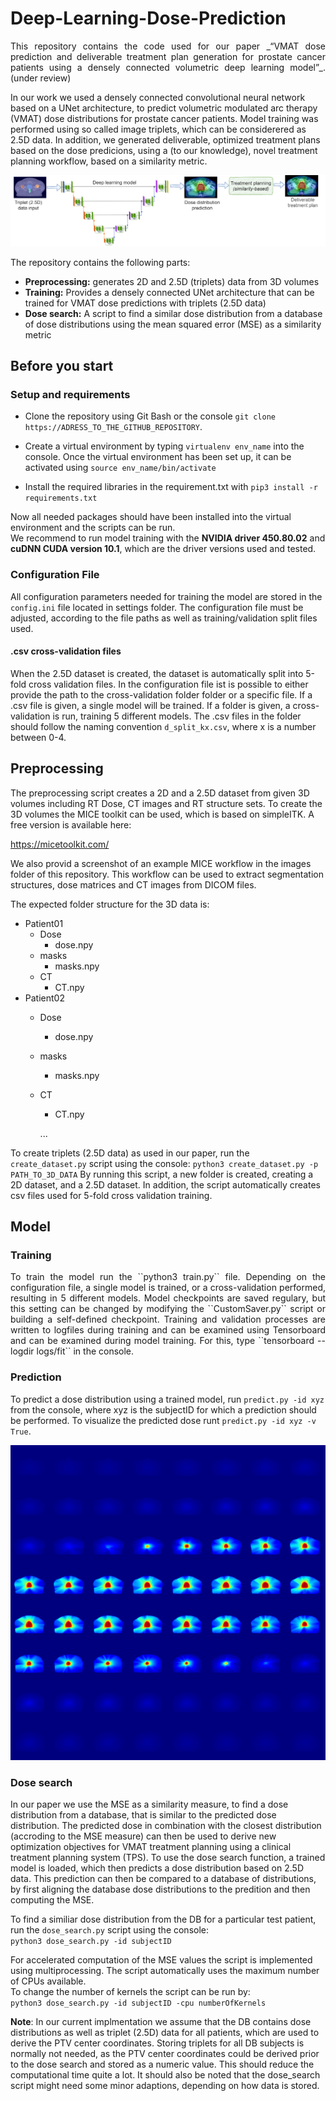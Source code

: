 # Deep-Learning-Dose-Prediction

<p align="justify">
This repository contains the code used for our paper _“VMAT dose prediction and deliverable treatment plan generation for prostate cancer patients using a densely connected volumetric deep learning model”_. (under review) <br>
</p>

In our work we used a densely connected convolutional neural network based on a UNet architecture, to predict volumetric modulated arc therapy (VMAT) dose distributions for prostate cancer patients. Model training was performed using so called image triplets, which can be considerered as 2.5D data. In addition, we generated deliverable, optimized treatment plans based on the dose predicions, using a (to our knowledge), novel treatment planning workflow, based on a similarity metric.


![plot](./figures/VMAT_DeepLearning.png)

The repository contains the following parts:

- **Preprocessing:** generates 2D and 2.5D (triplets) data from 3D volumes
- **Training:** Provides a densely connected UNet architecture that can be trained for VMAT dose predictions with triplets (2.5D data)
- **Dose search:** A script to find a similar dose distribution from a database of dose distributions using the mean squared error (MSE) as a similarity metric

## Before you start

### Setup and requirements

- Clone the repository using Git Bash or the console  ``git clone https://ADRESS_TO_THE_GITHUB_REPOSITORY``. <br>

- Create a virtual environment by typing ``virtualenv env_name`` into the console.
  Once the virtual environment has been set up, it can be activated using ``source env_name/bin/activate``

- Install the required libraries in the requirement.txt with  ``pip3 install -r requirements.txt``

Now all needed packages should have been installed into the virtual environment and the scripts can be run. <br>
We recommend to run model training with the **NVIDIA driver 450.80.02** and **cuDNN CUDA version 10.1**, which are the driver versions used and tested.  

### Configuration File

All configuration parameters needed for training the model are stored in the ``config.ini`` file located in settings folder.
The configuration file must be adjusted, according to the file paths as well as training/validation split files used.

#### .csv cross-validation files

When the 2.5D dataset is created, the dataset is automatically split into 5-fold cross validation files. In the configuration file ist is possible to either provide the path to the cross-validation folder folder or a specific file.
If a .csv file is given, a single model will be trained. If a folder is given, a cross-validation is run, training 5 different models. The .csv files in the folder should follow the naming convention ``d_split_kx.csv``, where x is a number between 0-4.

## Preprocessing

The preprocessing script creates a 2D and a 2.5D dataset from given 3D volumes including RT Dose, CT images and RT structure sets.
To create the 3D volumes the MICE toolkit can be used, which is based on simpleITK. A free version is available here:

https://micetoolkit.com/

We also provid a screenshot of an example MICE workflow in the images folder of this repository. This workflow can be used to extract segmentation structures, dose matrices and CT images from DICOM files.

The expected folder structure for the 3D data is:
- Patient01
  - Dose
    - dose.npy   
  - masks
    - masks.npy 
  - CT   
    - CT.npy 
- Patient02
  - Dose
    - dose.npy   
  - masks
    - masks.npy 
  - CT   
    - CT.npy 
    
    ...

To create triplets (2.5D data) as used in our paper, run the ``create_dataset.py`` script using the console:
``python3 create_dataset.py -p PATH_TO_3D_DATA``
By running this script, a new folder is created, creating a 2D dataset, and a 2.5D dataset.
In addition, the script automatically creates csv files used for 5-fold cross validation training.

## Model

### Training

<p align="justify">
To train the model run the ``python3 train.py`` file. Depending on the configuration file, a single model is trained, or a cross-validation performed, resulting in 5 different models.
Model checkpoints are saved regulary, but this setting can be changed by modifying the ``CustomSaver.py`` script or building a self-defined checkpoint.
Training and validation processes are written to logfiles during training and can be examined using Tensorboard and can be examined during model training. For this, type ``tensorboard --logdir logs/fit`` in the console.
</p>

### Prediction

To predict a dose distribution using a trained model, run ``predict.py -id xyz`` from the console, where xyz is the subjectID for which a prediction should be performed.
To visualize the predicted dose runt ``predict.py -id xyz -v True``.

![plot](./figures/prediction.png)

### Dose search

In our paper we use the MSE as a similarity measure, to find a dose distribution from a database, that is similar to the predicted dose distribution.
The predicted dose in combination with the closest distribution (accroding to the MSE measure) can then be used to derive new optimization objectives for VMAT treatment planning using a clinical treatment planning system (TPS).
To use the dose search function, a trained model is loaded, which then predicts a dose distribution based on 2.5D data. This prediction can then be compared to a database of distributions, by first aligning the database dose distributions to the predition and then computing the MSE.

To find a similiar dose distribution from the DB for a particular test patient, run the ``dose_search.py`` script using the console: <br>
``python3 dose_search.py -id subjectID``

For accelerated computation of the MSE values the script is implemented using multiprocessing. The script automatically uses the maximum number of CPUs available. <br>
To change the number of kernels the script can be run by: <br>
``python3 dose_search.py -id subjectID -cpu numberOfKernels``


**Note**: In our current implmentation we assume that the DB contains dose distributions as well as triplet (2.5D) data for all patients, which are used to derive the PTV center coordinates. Storing triplets for all DB subjects is normally not needed, as the PTV center coordinates could be derived prior to the dose search and stored as a numeric value. This should reduce the computational time quite a lot. It should also be noted that the dose_search script might need some minor adaptions, depending on how data is stored.


